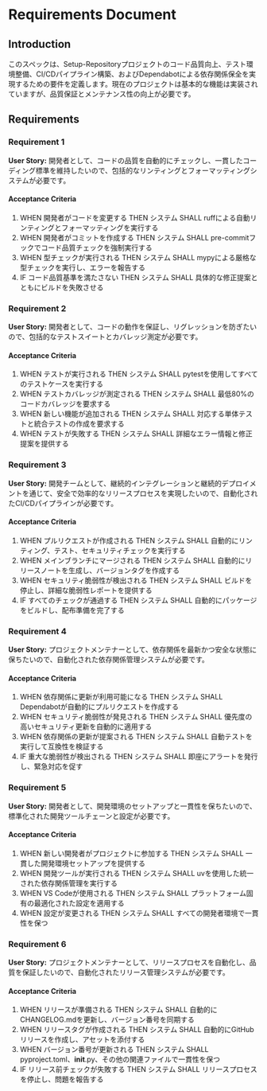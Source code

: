 # Requirements Document

## Introduction

このスペックは、Setup-Repositoryプロジェクトのコード品質向上、テスト環境整備、CI/CDパイプライン構築、およびDependabotによる依存関係保全を実現するための要件を定義します。現在のプロジェクトは基本的な機能は実装されていますが、品質保証とメンテナンス性の向上が必要です。

## Requirements

### Requirement 1

**User Story:** 開発者として、コードの品質を自動的にチェックし、一貫したコーディング標準を維持したいので、包括的なリンティングとフォーマッティングシステムが必要です。

#### Acceptance Criteria

1. WHEN 開発者がコードを変更する THEN システム SHALL ruffによる自動リンティングとフォーマッティングを実行する
2. WHEN 開発者がコミットを作成する THEN システム SHALL pre-commitフックでコード品質チェックを強制実行する
3. WHEN 型チェックが実行される THEN システム SHALL mypyによる厳格な型チェックを実行し、エラーを報告する
4. IF コード品質基準を満たさない THEN システム SHALL 具体的な修正提案とともにビルドを失敗させる

### Requirement 2

**User Story:** 開発者として、コードの動作を保証し、リグレッションを防ぎたいので、包括的なテストスイートとカバレッジ測定が必要です。

#### Acceptance Criteria

1. WHEN テストが実行される THEN システム SHALL pytestを使用してすべてのテストケースを実行する
2. WHEN テストカバレッジが測定される THEN システム SHALL 最低80%のコードカバレッジを要求する
3. WHEN 新しい機能が追加される THEN システム SHALL 対応する単体テストと統合テストの作成を要求する
4. WHEN テストが失敗する THEN システム SHALL 詳細なエラー情報と修正提案を提供する

### Requirement 3

**User Story:** 開発チームとして、継続的インテグレーションと継続的デプロイメントを通じて、安全で効率的なリリースプロセスを実現したいので、自動化されたCI/CDパイプラインが必要です。

#### Acceptance Criteria

1. WHEN プルリクエストが作成される THEN システム SHALL 自動的にリンティング、テスト、セキュリティチェックを実行する
2. WHEN メインブランチにマージされる THEN システム SHALL 自動的にリリースノートを生成し、バージョンタグを作成する
3. WHEN セキュリティ脆弱性が検出される THEN システム SHALL ビルドを停止し、詳細な脆弱性レポートを提供する
4. IF すべてのチェックが通過する THEN システム SHALL 自動的にパッケージをビルドし、配布準備を完了する

### Requirement 4

**User Story:** プロジェクトメンテナーとして、依存関係を最新かつ安全な状態に保ちたいので、自動化された依存関係管理システムが必要です。

#### Acceptance Criteria

1. WHEN 依存関係に更新が利用可能になる THEN システム SHALL Dependabotが自動的にプルリクエストを作成する
2. WHEN セキュリティ脆弱性が発見される THEN システム SHALL 優先度の高いセキュリティ更新を自動的に適用する
3. WHEN 依存関係の更新が提案される THEN システム SHALL 自動テストを実行して互換性を検証する
4. IF 重大な脆弱性が検出される THEN システム SHALL 即座にアラートを発行し、緊急対応を促す

### Requirement 5

**User Story:** 開発者として、開発環境のセットアップと一貫性を保ちたいので、標準化された開発ツールチェーンと設定が必要です。

#### Acceptance Criteria

1. WHEN 新しい開発者がプロジェクトに参加する THEN システム SHALL 一貫した開発環境セットアップを提供する
2. WHEN 開発ツールが実行される THEN システム SHALL uvを使用した統一された依存関係管理を実行する
3. WHEN VS Codeが使用される THEN システム SHALL プラットフォーム固有の最適化された設定を適用する
4. WHEN 設定が変更される THEN システム SHALL すべての開発者環境で一貫性を保つ

### Requirement 6

**User Story:** プロジェクトメンテナーとして、リリースプロセスを自動化し、品質を保証したいので、自動化されたリリース管理システムが必要です。

#### Acceptance Criteria

1. WHEN リリースが準備される THEN システム SHALL 自動的にCHANGELOG.mdを更新し、バージョン番号を同期する
2. WHEN リリースタグが作成される THEN システム SHALL 自動的にGitHubリリースを作成し、アセットを添付する
3. WHEN バージョン番号が更新される THEN システム SHALL pyproject.toml、__init__.py、その他の関連ファイルで一貫性を保つ
4. IF リリース前チェックが失敗する THEN システム SHALL リリースプロセスを停止し、問題を報告する